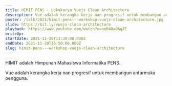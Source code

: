 ```yaml
---
title: HIMIT PENS - Lokakarya Vuejs Clean Architecture
description: Vue adalah kerangka kerja nan progresif untuk membangun antarmuka pengguna.
poster: /talk/2021/himit-pens---workshop-vuejs-clean-architecture.jpg
slide: https://bit.ly/vuejs-clean-architecture
playback: https://www.youtube.com/watch?v=noR4OaOAqJE
writeUp: 
startDate: 2021-11-20T13:30:00.000Z
endDate: 2021-11-20T16:50:00.000Z
slug: himit-pens---workshop-vuejs-clean-architecture
---
```


HIMIT adalah Himpunan Mahasiswa Informatika PENS.

Vue adalah kerangka kerja nan progresif untuk membangun antarmuka pengguna.
